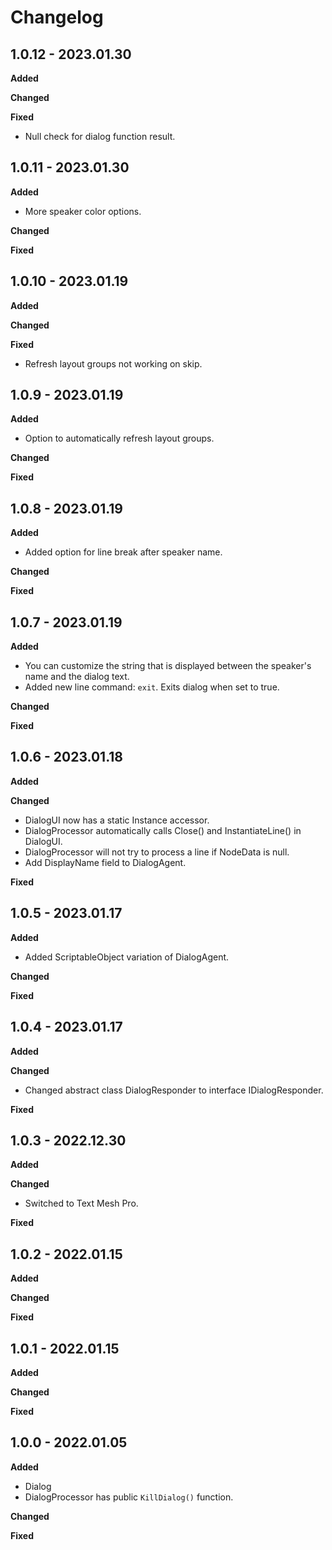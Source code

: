 # Changelog

## 1.0.12 - 2023.01.30

**Added**

**Changed**

**Fixed**

* Null check for dialog function result.

## 1.0.11 - 2023.01.30

**Added**

* More speaker color options.

**Changed**

**Fixed**

## 1.0.10 - 2023.01.19

**Added**

**Changed**

**Fixed**

* Refresh layout groups not working on skip.

## 1.0.9 - 2023.01.19

**Added**

* Option to automatically refresh layout groups.

**Changed**

**Fixed**

## 1.0.8 - 2023.01.19

**Added**

* Added option for line break after speaker name.

**Changed**

**Fixed**

## 1.0.7 - 2023.01.19

**Added**

* You can customize the string that is displayed between the speaker's name and the dialog text.
* Added new line command: `exit`. Exits dialog when set to true.

**Changed**

**Fixed**

## 1.0.6 - 2023.01.18

**Added**

**Changed**

* DialogUI now has a static Instance accessor.
* DialogProcessor automatically calls Close() and InstantiateLine() in DialogUI.
* DialogProcessor will not try to process a line if NodeData is null.
* Add DisplayName field to DialogAgent.

**Fixed**

## 1.0.5 - 2023.01.17

**Added**

* Added ScriptableObject variation of DialogAgent.

**Changed**

**Fixed**

## 1.0.4 - 2023.01.17

**Added**

**Changed**

* Changed abstract class DialogResponder to interface IDialogResponder.

**Fixed**

## 1.0.3 - 2022.12.30

**Added**

**Changed**

* Switched to Text Mesh Pro.

**Fixed**

## 1.0.2 - 2022.01.15

**Added**

**Changed**

**Fixed**

## 1.0.1 - 2022.01.15

**Added**

**Changed**

**Fixed**

## 1.0.0 - 2022.01.05

**Added**

* Dialog
* DialogProcessor has public `KillDialog()` function.

**Changed**

**Fixed**
